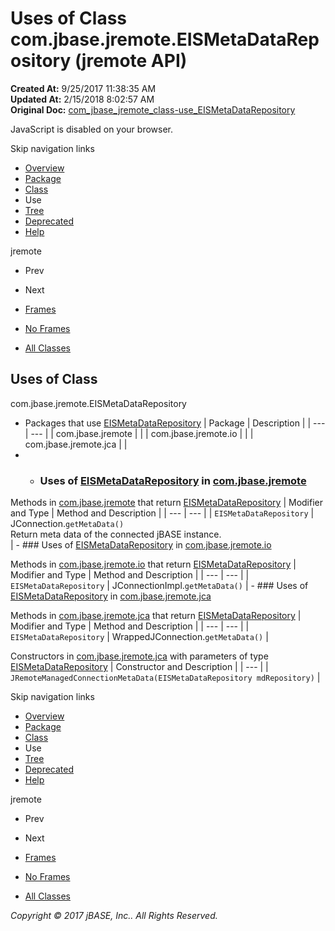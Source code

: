 # Uses of Class com.jbase.jremote.EISMetaDataRepository (jremote   API)

**Created At:** 9/25/2017 11:38:35 AM  
**Updated At:** 2/15/2018 8:02:57 AM  
**Original Doc:** [com_jbase_jremote_class-use_EISMetaDataRepository](https://docs.jbase.com/39249-class-use/com_jbase_jremote_class-use_EISMetaDataRepository)  

<!--<br>    try {<br>        if (location.href.indexOf('is-external=true') == -1) {<br>            parent.document.title="Uses of Class com.jbase.jremote.EISMetaDataRepository (jremote   API)";<br>        }<br>    }<br>    catch(err) {<br>    }<br>//-->
JavaScript is disabled on your browser.

Skip navigation links

- [Overview](../../../../overview-summary.html)
- [Package](./../../../../jremote-api)
- [Class](./../../eismetadatarepository-%28jremote-api%29 "class in com.jbase.jremote")
- Use
- [Tree](./../../com.jbase.jremote-class-hierarchy)
- [Deprecated](../../../../deprecated-list.html)
- [Help](../../../../help-doc.html)


jremote <br>

- Prev
- Next


- [Frames](./.)
- [No Frames](./.)


- [All Classes](../../../../allclasses-noframe.html)


<!--<br>  allClassesLink = document.getElementById("allclasses\_navbar\_top");<br>  if(window==top) {<br>    allClassesLink.style.display = "block";<br>  }<br>  else {<br>    allClassesLink.style.display = "none";<br>  }<br>  //-->

## Uses of Class
com.jbase.jremote.EISMetaDataRepository

- Packages that use [EISMetaDataRepository](./../../eismetadatarepository-%28jremote-api%29 "class in com.jbase.jremote") | Package | Description |
| --- | --- |
| com.jbase.jremote |   |
| com.jbase.jremote.io |   |
| com.jbase.jremote.jca |   |
- - ### Uses of [EISMetaDataRepository](./../../eismetadatarepository-%28jremote-api%29 "class in com.jbase.jremote") in [com.jbase.jremote](./../../../../jremote-api)


Methods in [com.jbase.jremote](./../../../../jremote-api) that return [EISMetaDataRepository](./../../eismetadatarepository-%28jremote-api%29 "class in com.jbase.jremote") | Modifier and Type | Method and Description |
| --- | --- |
| `EISMetaDataRepository` | JConnection.`getMetaData()`<br>Return meta data of the connected jBASE instance.<br> |
    - ### Uses of [EISMetaDataRepository](./../../eismetadatarepository-%28jremote-api%29 "class in com.jbase.jremote") in [com.jbase.jremote.io](./../../io/com.jbase.jremote.io-%28jremote---api%29)


Methods in [com.jbase.jremote.io](./../../io/com.jbase.jremote.io-%28jremote---api%29) that return [EISMetaDataRepository](./../../eismetadatarepository-%28jremote-api%29 "class in com.jbase.jremote") | Modifier and Type | Method and Description |
| --- | --- |
| `EISMetaDataRepository` | JConnectionImpl.`getMetaData()`  |
    - ### Uses of [EISMetaDataRepository](./../../eismetadatarepository-%28jremote-api%29 "class in com.jbase.jremote") in [com.jbase.jremote.jca](./../../jca/com.jbase.jremote.jca-%28jremote---api%29)


Methods in [com.jbase.jremote.jca](./../../jca/com.jbase.jremote.jca-%28jremote---api%29) that return [EISMetaDataRepository](./../../eismetadatarepository-%28jremote-api%29 "class in com.jbase.jremote") | Modifier and Type | Method and Description |
| --- | --- |
| `EISMetaDataRepository` | WrappedJConnection.`getMetaData()`  |



Constructors in [com.jbase.jremote.jca](./../../jca/com.jbase.jremote.jca-%28jremote---api%29) with parameters of type [EISMetaDataRepository](./../../eismetadatarepository-%28jremote-api%29 "class in com.jbase.jremote") | Constructor and Description |
| --- |
| `JRemoteManagedConnectionMetaData(EISMetaDataRepository mdRepository)`  |

Skip navigation links

- [Overview](../../../../overview-summary.html)
- [Package](./../../../../jremote-api)
- [Class](./../../eismetadatarepository-%28jremote-api%29 "class in com.jbase.jremote")
- Use
- [Tree](./../../com.jbase.jremote-class-hierarchy)
- [Deprecated](../../../../deprecated-list.html)
- [Help](../../../../help-doc.html)


jremote <br>

- Prev
- Next


- [Frames](./.)
- [No Frames](./.)


- [All Classes](../../../../allclasses-noframe.html)


<!--<br>  allClassesLink = document.getElementById("allclasses\_navbar\_bottom");<br>  if(window==top) {<br>    allClassesLink.style.display = "block";<br>  }<br>  else {<br>    allClassesLink.style.display = "none";<br>  }<br>  //-->

*Copyright © 2017 jBASE, Inc.. All Rights Reserved.*
